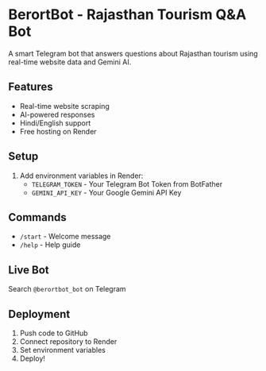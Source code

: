 # BerortBot - Rajasthan Tourism Q&A Bot

A smart Telegram bot that answers questions about Rajasthan tourism using real-time website data and Gemini AI.

## Features
- Real-time website scraping
- AI-powered responses
- Hindi/English support
- Free hosting on Render

## Setup
1. Add environment variables in Render:
   - `TELEGRAM_TOKEN` - Your Telegram Bot Token from BotFather
   - `GEMINI_API_KEY` - Your Google Gemini API Key

## Commands
- `/start` - Welcome message
- `/help` - Help guide

## Live Bot
Search `@berortbot_bot` on Telegram

## Deployment
1. Push code to GitHub
2. Connect repository to Render
3. Set environment variables
4. Deploy!
